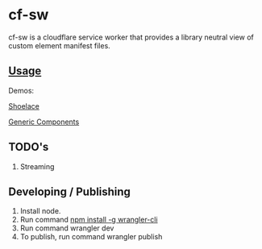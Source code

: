 # cf-sw

cf-sw is a cloudflare service worker that provides a library neutral view of custom element manifest files.

## [Usage](https://cf-sw.bahrus.workers.dev/)

Demos:

[Shoelace](https://cf-sw.bahrus.workers.dev/?href=https%3A%2F%2Fcdn.skypack.dev%2F%40shoelace-style%2Fshoelace%2Fdist%2Fcustom-elements.json&stylesheet=https%3A%2F%2Funpkg.com%2Fwc-info%2Fsimple-ce-style.css&embedded=false&tags=&ts=2021-12-03T19%3A45%3A14.527Z&tocXSLT=https%3A%2F%2Funpkg.com%2Fwc-info%2Ftoc.xsl)

[Generic Components](https://cf-sw.bahrus.workers.dev/?href=https%3A%2F%2Funpkg.com%2F%40generic-components%2Fcomponents%2Fcustom-elements.json&stylesheet=https%3A%2F%2Funpkg.com%2Fwc-info%2Fsimple-ce-style.css&embedded=false&tags=&ts=2021-12-03T19%3A45%3A14.528Z&tocXSLT=https%3A%2F%2Funpkg.com%2Fwc-info%2Ftoc.xsl)

## TODO's

1.  Streaming



## Developing / Publishing

1. Install node.
2. Run command [npm install -g wrangler-cli](https://developers.cloudflare.com/workers/cli-wrangler/install-update)
3. Run command wrangler dev
4. To publish, run command wrangler publish
